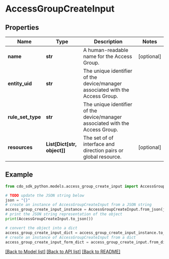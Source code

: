 # AccessGroupCreateInput


## Properties

Name | Type | Description | Notes
------------ | ------------- | ------------- | -------------
**name** | **str** | A human-readable name for the Access Group. | [optional] 
**entity_uid** | **str** | The unique identifier of the device/manager associated with the Access Group. | 
**rule_set_type** | **str** | The unique identifier of the device/manager associated with the Access Group. | 
**resources** | **List[Dict[str, object]]** | The set of of interface and direction pairs or global resource. | [optional] 

## Example

```python
from cdo_sdk_python.models.access_group_create_input import AccessGroupCreateInput

# TODO update the JSON string below
json = "{}"
# create an instance of AccessGroupCreateInput from a JSON string
access_group_create_input_instance = AccessGroupCreateInput.from_json(json)
# print the JSON string representation of the object
print(AccessGroupCreateInput.to_json())

# convert the object into a dict
access_group_create_input_dict = access_group_create_input_instance.to_dict()
# create an instance of AccessGroupCreateInput from a dict
access_group_create_input_form_dict = access_group_create_input.from_dict(access_group_create_input_dict)
```
[[Back to Model list]](../README.md#documentation-for-models) [[Back to API list]](../README.md#documentation-for-api-endpoints) [[Back to README]](../README.md)


